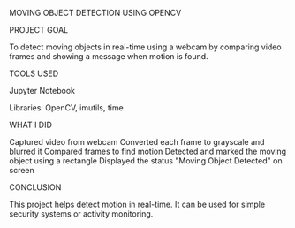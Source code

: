 MOVING OBJECT DETECTION USING OPENCV

PROJECT GOAL

To detect moving objects in real-time using a webcam by comparing video frames and showing a message when motion is found.

TOOLS USED

Jupyter Notebook

Libraries: OpenCV, imutils, time

WHAT I DID

Captured video from webcam
Converted each frame to grayscale and blurred it
Compared frames to find motion
Detected and marked the moving object using a rectangle
Displayed the status "Moving Object Detected" on screen

CONCLUSION

This project helps detect motion in real-time. It can be used for simple security systems or activity monitoring.
